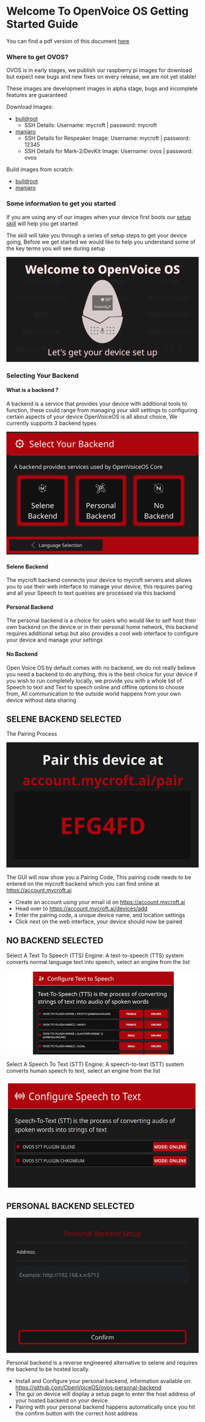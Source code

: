 # Welcome To OpenVoice OS Getting Started Guide

You can find a pdf version of this document [here](https://github.com/OpenVoiceOS/ovos_assets/raw/master/printables/device-getting-started-guide.pdf)

### Where to get OVOS?

OVOS is in early stages, we publish our raspberry pi images for download but expect new bugs and new fixes on every release, we are not yet stable!

These images are development images in alpha stage, bugs and incomplete features are guaranteed

Download Images:

- [buildroot](https://drive.google.com/drive/folders/113-zmx6ncoeLNsayseNxoaTlaAk1AfU2)
  - SSH Details: Username: mycroft | password: mycroft
- [manjaro](http://downloads.openvoiceos.com/images/)
  - SSH Details for Respeaker Image: Username: mycroft | password: 12345
  - SSH Details for Mark-2/DevKit Image: Username: ovos | password: ovos

Build images from scratch:

- [buildroot](https://openvoiceos.github.io/community-docs/buildroot/)
- [manjaro](https://openvoiceos.github.io/community-docs/manjaro/)

### Some information to get you started

If you are using any of our images when your device first boots our [setup skill](https://github.com/OpenVoiceOS/skill-ovos-setup) will help you get started 

The skill will take you through a series of setup steps to get your device going, Before we get started we would like to help you understand some of the key terms you will see during setup

![Welcome Scree](https://github.com/OpenVoiceOS/ovos_assets/raw/master/Images/welcome-screen.png)

### Selecting Your Backend

#### What is a backend ?
A backend is a service that provides your device with additional tools to function, these could range from managing your skill settings to configuring certain aspects of your device OpenVoiceOS is all about choice,  We currently supports 3 backend types

![Select Backend](https://github.com/OpenVoiceOS/ovos_assets/raw/master/Images/select-backend.png)

#### Selene Backend
The mycroft backend connects your device to mycroft servers and allows you to use their web interface to manage your device, this requires paring and all your Speech to text queiries are processed via this backend

#### Personal Backend
The personal backend is a choice for users who would like to self host their own backend on the device or in their personal home network, this backend requires additional setup but also provides a cool web interface to configure your device and manage your settings

#### No Backend
Open Voice OS by default comes with no backend, we do not really believe you need a backend to do anything, this is the best choice for
your device if you wish to run completely locally, we provide you with a whole list of Speech to text and Text to speech online and offline options to choose from, All communication to the outside world happens from your own device without data sharing

## SELENE BACKEND SELECTED ##

The Pairing Process

![Selene](https://github.com/OpenVoiceOS/ovos_assets/raw/master/Images/selene.png)

The GUI will now show you a Pairing Code, This pairing code needs to be entered on the mycroft backend which you can find online at https://account.mycroft.ai

- Create an account using your email id on https://account.mycroft.ai
- Head over to https://account.mycroft.ai/devices/add
- Enter the pairing code, a unique device name, and location settings
- Click next on the web interface, your device should now be paired

## NO BACKEND SELECTED ##

Select A Text To Speech (TTS) Engine: A text-to-speech (TTS) system converts normal language text into speech, select an engine from the list

![TTS](https://github.com/OpenVoiceOS/ovos_assets/raw/master/Images/tts.png)

Select A Speech To Text (STT) Engine: A speech-to-text (STT) sustem converts human speech to text, select an engine from the list

![STT](https://github.com/OpenVoiceOS/ovos_assets/raw/master/Images/stt.png)

## PERSONAL BACKEND SELECTED ##

![Personal Backend](https://github.com/OpenVoiceOS/ovos_assets/raw/master/Images/personal-backend.png)

Personal backend is a reverse engineered alternative to selene and requires the backend to be hosted locally.

- Install and Configure your personal backend, information available on: https://github.com/OpenVoiceOS/ovos-personal-backend
- The gui on device will display a setup page to enter the host address of your hosted backend on your device
- Pairing with your personal backend happens automatically once you hit the confirm button with the correct host address
